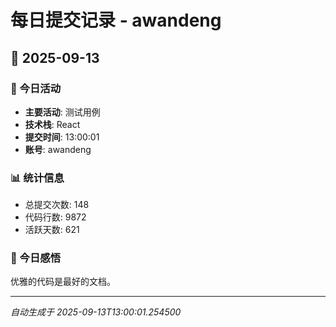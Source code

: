 # 每日提交记录 - awandeng

## 📅 2025-09-13

### 🎯 今日活动
- **主要活动**: 测试用例
- **技术栈**: React
- **提交时间**: 13:00:01
- **账号**: awandeng

### 📊 统计信息
- 总提交次数: 148
- 代码行数: 9872
- 活跃天数: 621

### 💭 今日感悟
优雅的代码是最好的文档。

---
*自动生成于 2025-09-13T13:00:01.254500*
